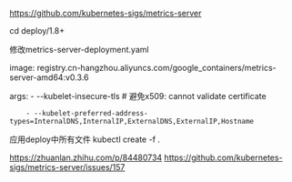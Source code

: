 https://github.com/kubernetes-sigs/metrics-server

cd deploy/1.8+


修改metrics-server-deployment.yaml

image: registry.cn-hangzhou.aliyuncs.com/google_containers/metrics-server-amd64:v0.3.6

args:
        - --kubelet-insecure-tls		# 避免x509: cannot validate certificate

        - --kubelet-preferred-address-types=InternalDNS,InternalIP,ExternalDNS,ExternalIP,Hostname

应用deploy中所有文件
kubectl create -f .


https://zhuanlan.zhihu.com/p/84480734
https://github.com/kubernetes-sigs/metrics-server/issues/157